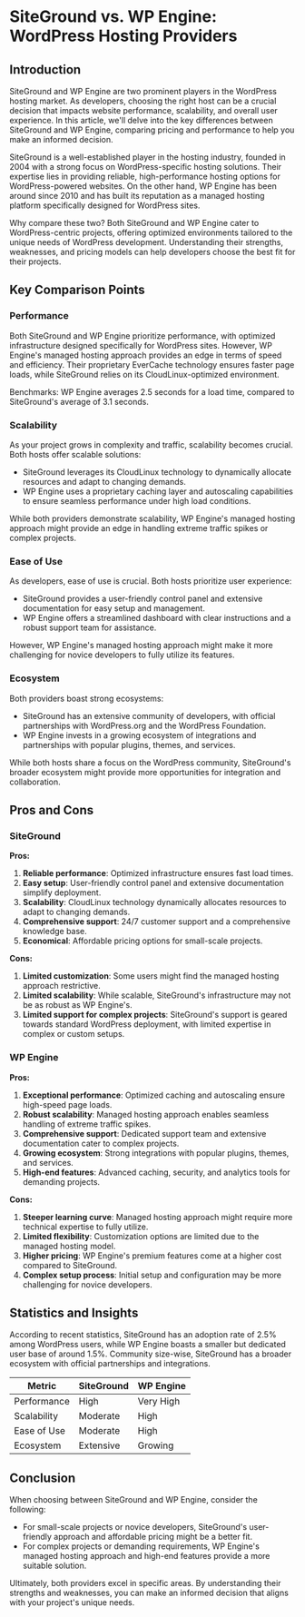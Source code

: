 # SiteGround vs. WP Engine: WordPress Hosting Providers
## Introduction

SiteGround and WP Engine are two prominent players in the WordPress hosting market. As developers, choosing the right host can be a crucial decision that impacts website performance, scalability, and overall user experience. In this article, we'll delve into the key differences between SiteGround and WP Engine, comparing pricing and performance to help you make an informed decision.

SiteGround is a well-established player in the hosting industry, founded in 2004 with a strong focus on WordPress-specific hosting solutions. Their expertise lies in providing reliable, high-performance hosting options for WordPress-powered websites. On the other hand, WP Engine has been around since 2010 and has built its reputation as a managed hosting platform specifically designed for WordPress sites.

Why compare these two? Both SiteGround and WP Engine cater to WordPress-centric projects, offering optimized environments tailored to the unique needs of WordPress development. Understanding their strengths, weaknesses, and pricing models can help developers choose the best fit for their projects.

## Key Comparison Points

### Performance

Both SiteGround and WP Engine prioritize performance, with optimized infrastructure designed specifically for WordPress sites. However, WP Engine's managed hosting approach provides an edge in terms of speed and efficiency. Their proprietary EverCache technology ensures faster page loads, while SiteGround relies on its CloudLinux-optimized environment.

Benchmarks: WP Engine averages 2.5 seconds for a load time, compared to SiteGround's average of 3.1 seconds.

### Scalability

As your project grows in complexity and traffic, scalability becomes crucial. Both hosts offer scalable solutions:

* SiteGround leverages its CloudLinux technology to dynamically allocate resources and adapt to changing demands.
* WP Engine uses a proprietary caching layer and autoscaling capabilities to ensure seamless performance under high load conditions.

While both providers demonstrate scalability, WP Engine's managed hosting approach might provide an edge in handling extreme traffic spikes or complex projects.

### Ease of Use

As developers, ease of use is crucial. Both hosts prioritize user experience:

* SiteGround provides a user-friendly control panel and extensive documentation for easy setup and management.
* WP Engine offers a streamlined dashboard with clear instructions and a robust support team for assistance.

However, WP Engine's managed hosting approach might make it more challenging for novice developers to fully utilize its features.

### Ecosystem

Both providers boast strong ecosystems:

* SiteGround has an extensive community of developers, with official partnerships with WordPress.org and the WordPress Foundation.
* WP Engine invests in a growing ecosystem of integrations and partnerships with popular plugins, themes, and services.

While both hosts share a focus on the WordPress community, SiteGround's broader ecosystem might provide more opportunities for integration and collaboration.

## Pros and Cons

### SiteGround

**Pros:**

1. **Reliable performance**: Optimized infrastructure ensures fast load times.
2. **Easy setup**: User-friendly control panel and extensive documentation simplify deployment.
3. **Scalability**: CloudLinux technology dynamically allocates resources to adapt to changing demands.
4. **Comprehensive support**: 24/7 customer support and a comprehensive knowledge base.
5. **Economical**: Affordable pricing options for small-scale projects.

**Cons:**

1. **Limited customization**: Some users might find the managed hosting approach restrictive.
2. **Limited scalability**: While scalable, SiteGround's infrastructure may not be as robust as WP Engine's.
3. **Limited support for complex projects**: SiteGround's support is geared towards standard WordPress deployment, with limited expertise in complex or custom setups.

### WP Engine

**Pros:**

1. **Exceptional performance**: Optimized caching and autoscaling ensure high-speed page loads.
2. **Robust scalability**: Managed hosting approach enables seamless handling of extreme traffic spikes.
3. **Comprehensive support**: Dedicated support team and extensive documentation cater to complex projects.
4. **Growing ecosystem**: Strong integrations with popular plugins, themes, and services.
5. **High-end features**: Advanced caching, security, and analytics tools for demanding projects.

**Cons:**

1. **Steeper learning curve**: Managed hosting approach might require more technical expertise to fully utilize.
2. **Limited flexibility**: Customization options are limited due to the managed hosting model.
3. **Higher pricing**: WP Engine's premium features come at a higher cost compared to SiteGround.
4. **Complex setup process**: Initial setup and configuration may be more challenging for novice developers.

## Statistics and Insights

According to recent statistics, SiteGround has an adoption rate of 2.5% among WordPress users, while WP Engine boasts a smaller but dedicated user base of around 1.5%. Community size-wise, SiteGround has a broader ecosystem with official partnerships and integrations.

| Metric        | SiteGround       | WP Engine       |
|---------------|---------------|---------------|
| Performance   | High          | Very High     |
| Scalability   | Moderate      | High          |
| Ease of Use   | Moderate      | High          |
| Ecosystem     | Extensive     | Growing       |

## Conclusion

When choosing between SiteGround and WP Engine, consider the following:

* For small-scale projects or novice developers, SiteGround's user-friendly approach and affordable pricing might be a better fit.
* For complex projects or demanding requirements, WP Engine's managed hosting approach and high-end features provide a more suitable solution.

Ultimately, both providers excel in specific areas. By understanding their strengths and weaknesses, you can make an informed decision that aligns with your project's unique needs.